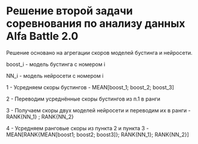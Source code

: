 # Решение второй задачи соревнования по анализу данных Alfa Battle 2.0

Решение основано на агрегации скоров моделей бустинга и нейросети.

boost_i - модель бустинга с номером i

NN_i    - модель нейросети с номером i

1 - Усредняем скоры бустингов - MEAN[boost_1; boost_2; boost_3]

2 - Переводим усреднённые скоры бустингов из п.1 в ранги

3 - Получаем скоры двух моделей нейросети и переводим их в ранги - RANK{NN_1} ; RANK{NN_2}  

4 - Усредняем ранговые скоры из пункта 2 и пункта 3 - MEAN[RANK{MEAN[boost1; boost2; boost3]}; RANK{NN_1}; RANK{NN_2}]
